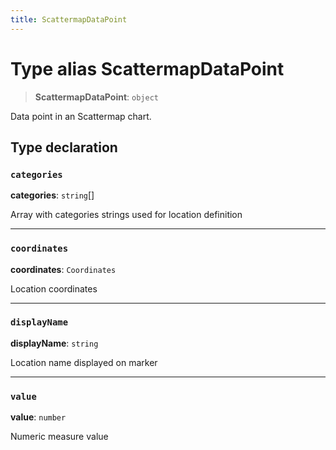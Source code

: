```yaml
---
title: ScattermapDataPoint
---
```


# Type alias ScattermapDataPoint

> **ScattermapDataPoint**: `object`

Data point in an Scattermap chart.

## Type declaration

### `categories`

**categories**: `string`[]

Array with categories strings used for location definition

***

### `coordinates`

**coordinates**: `Coordinates`

Location coordinates

***

### `displayName`

**displayName**: `string`

Location name displayed on marker

***

### `value`

**value**: `number`

Numeric measure value

